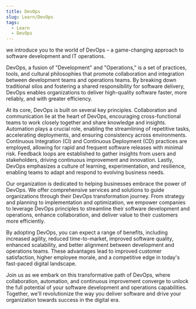 ```yaml
---
title: DevOps
slug: Learn/DevOps
tags:
  - Learn
  - DevOps
---
```


we introduce you to the world of DevOps – a game-changing approach to software development and IT operations.

DevOps, a fusion of "Development" and "Operations," is a set of practices, tools, and cultural philosophies that promote collaboration and integration between development teams and operations teams. By breaking down traditional silos and fostering a shared responsibility for software delivery, DevOps enables organizations to deliver high-quality software faster, more reliably, and with greater efficiency.

At its core, DevOps is built on several key principles. Collaboration and communication lie at the heart of DevOps, encouraging cross-functional teams to work closely together and share knowledge and insights. Automation plays a crucial role, enabling the streamlining of repetitive tasks, accelerating deployments, and ensuring consistency across environments. Continuous Integration (CI) and Continuous Deployment (CD) practices are employed, allowing for rapid and frequent software releases with minimal risk. Feedback loops are established to gather insights from users and stakeholders, driving continuous improvement and innovation. Lastly, DevOps emphasizes a culture of learning, experimentation, and resilience, enabling teams to adapt and respond to evolving business needs.

Our organization is dedicated to helping businesses embrace the power of DevOps. We offer comprehensive services and solutions to guide organizations through their DevOps transformation journey. From strategy and planning to implementation and optimization, we empower companies to leverage DevOps principles to streamline their software development and operations, enhance collaboration, and deliver value to their customers more efficiently.

By adopting DevOps, you can expect a range of benefits, including increased agility, reduced time-to-market, improved software quality, enhanced scalability, and better alignment between development and operations teams. These advantages lead to improved customer satisfaction, higher employee morale, and a competitive edge in today's fast-paced digital landscape.

Join us as we embark on this transformative path of DevOps, where collaboration, automation, and continuous improvement converge to unlock the full potential of your software development and operations capabilities. Together, we'll revolutionize the way you deliver software and drive your organization towards success in the digital era.

